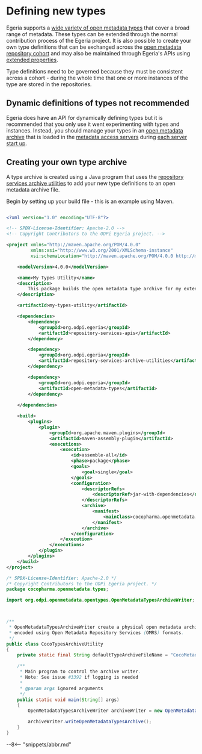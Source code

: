 <!-- SPDX-License-Identifier: CC-BY-4.0 -->
<!-- Copyright Contributors to the ODPi Egeria project 2020. -->

# Defining new types

Egeria supports a [wide variety of open metadata types](./types) that cover a broad range of metadata.  These types can be extended through the normal contribution process of the Egeria project.   It is also possible to create your own type definitions that can be exchanged across the [open metadata repository cohort](./concepts/cohort-member) and may also be maintained through Egeria's APIs using [extended properties](./concepts/extended-properties).

Type definitions need to be governed because they must be consistent across a cohort - during the whole time that one or more instances of the type are stored in the repositories.

## Dynamic definitions of types not recommended

Egeria does have an API for dynamically defining types but it is recommended that you only use it went experimenting with types and instances.  Instead, you should manage your types in an [open metadata archive](./concepts/open-metadata-archive) that is loaded in the [metadata access servers](./concepts/metadata-access-servers) during [each server start up](./guides/admin/servers/configuring-a-metadata-access-store/#configure-metadata-to-load-on-startup).

## Creating your own type archive

A type archive is created using a Java program that uses the [repository services archive utilities](https://github.com/odpi/egeria/tree/master/open-metadata-implementation/repository-services/repository-services-archive-utilities) to add your new type definitions to an open metadata archive file.



Begin by setting up your build file - this is an example using Maven.

```xml

<?xml version="1.0" encoding="UTF-8"?>

<!-- SPDX-License-Identifier: Apache-2.0 -->
<!-- Copyright Contributors to the ODPi Egeria project. -->

<project xmlns="http://maven.apache.org/POM/4.0.0"
         xmlns:xsi="http://www.w3.org/2001/XMLSchema-instance"
         xsi:schemaLocation="http://maven.apache.org/POM/4.0.0 http://maven.apache.org/xsd/maven-4.0.0.xsd">

    <modelVersion>4.0.0</modelVersion>

    <name>My Types Utility</name>
    <description>
        This package builds the open metadata type archive for my extended types.
    </description>

    <artifactId>my-types-utility</artifactId>

    <dependencies>
        <dependency>
            <groupId>org.odpi.egeria</groupId>
            <artifactId>repository-services-apis</artifactId>
        </dependency>

        <dependency>
            <groupId>org.odpi.egeria</groupId>
            <artifactId>repository-services-archive-utilities</artifactId>
        </dependency>

        <dependency>
            <groupId>org.odpi.egeria</groupId>
            <artifactId>open-metadata-types</artifactId>
        </dependency>
    
    </dependencies>

    <build>
        <plugins>
            <plugin>
                <groupId>org.apache.maven.plugins</groupId>
                <artifactId>maven-assembly-plugin</artifactId>
                <executions>
                    <execution>
                        <id>assemble-all</id>
                        <phase>package</phase>
                        <goals>
                            <goal>single</goal>
                        </goals>
                        <configuration>
                            <descriptorRefs>
                                <descriptorRef>jar-with-dependencies</descriptorRef>
                            </descriptorRefs>
                            <archive>
                                <manifest>
                                    <mainClass>cocopharma.openmetadata.types.CocoTypesArchiveUtility</mainClass>
                                </manifest>
                            </archive>
                        </configuration>
                    </execution>
                </executions>
            </plugin>
        </plugins>
    </build>
</project>
```

```java
/* SPDX-License-Identifier: Apache-2.0 */
/* Copyright Contributors to the ODPi Egeria project. */
package cocopharma.openmetadata.types;

import org.odpi.openmetadata.opentypes.OpenMetadataTypesArchiveWriter;



/**
 * OpenMetadataTypesArchiveWriter create a physical open metadata archive file for the supplied open metadata archives
 * encoded using Open Metadata Repository Services (OMRS) formats.
 */
public class CocoTypesArchiveUtility
{
    private static final String defaultTypeArchiveFileName = "CocoMetadataTypes.json";

    /**
     * Main program to control the archive writer.
     * Note: See issue #3392 if logging is needed
     *
     * @param args ignored arguments
     */
    public static void main(String[] args)
    {
        OpenMetadataTypesArchiveWriter archiveWriter = new OpenMetadataTypesArchiveWriter();

        archiveWriter.writeOpenMetadataTypesArchive();
    }
}
```

--8<-- "snippets/abbr.md"
